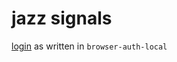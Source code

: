 # jazz signals

[login](https://github.com/gardencmp/jazz/blob/3b5ab900060cc5a837620e0e62ab03e8d2fdea34/packages/jazz-browser-auth-local/src/index.ts#L155C19-L155C19) as written in `browser-auth-local`

